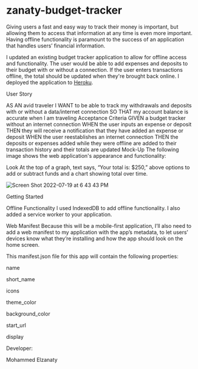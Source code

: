 # zanaty-budget-tracker

Giving users a fast and easy way to track their money is important, but allowing them to access that information at any time is even more important. Having offline functionality is paramount to the success of an application that handles users’ financial information.

I updated an existing budget tracker application to allow for offline access and functionality. The user would be able to add expenses and deposits to their budget with or without a connection. If the user enters transactions offline, the total should be updated when they're brought back online. I deployed the application to [Heroku](https://floating-fortress-42293.herokuapp.com/).

User Story

AS AN avid traveler
I WANT to be able to track my withdrawals and deposits with or without a data/internet connection
SO THAT my account balance is accurate when I am traveling 
Acceptance Criteria
GIVEN a budget tracker without an internet connection
WHEN the user inputs an expense or deposit
THEN they will receive a notification that they have added an expense or deposit
WHEN the user reestablishes an internet connection
THEN the deposits or expenses added while they were offline are added to their transaction history and their totals are updated
Mock-Up
The following image shows the web application's appearance and functionality:

Look At the top of a graph, text says, “Your total is: $250,” above options to add or subtract funds and a chart showing total over time.

![Screen Shot 2022-07-19 at 6 43 43 PM](https://user-images.githubusercontent.com/67457318/180116135-819a90e6-23a8-4cca-a38e-7ff9a932f7de.png)

Getting Started

Offline Functionality
I used IndexedDB to add offline functionality. 
I also added a service worker to your application. 


Web Manifest
Because this will be a mobile-first application, I’ll also need to add a web manifest to my application with the app’s metadata, to let users’ devices know what they’re installing and how the app should look on the home screen.

This manifest.json file for this app will contain the following properties:

name

short_name

icons

theme_color

background_color

start_url

display


Developer:

Mohammed Elzanaty
